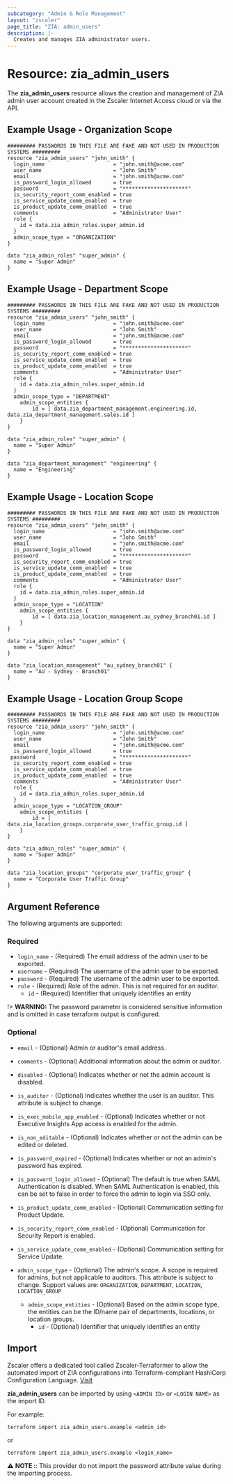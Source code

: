 ```yaml
---
subcategory: "Admin & Role Management"
layout: "zscaler"
page_title: "ZIA: admin_users"
description: |-
  Creates and manages ZIA administrator users.
---
```


# Resource: zia_admin_users

The **zia_admin_users** resource allows the creation and management of ZIA admin user account created in the Zscaler Internet Access cloud or via the API.

## Example Usage - Organization Scope

```hcl
######### PASSWORDS IN THIS FILE ARE FAKE AND NOT USED IN PRODUCTION SYSTEMS #########
resource "zia_admin_users" "john_smith" {
  login_name                      = "john.smith@acme.com"
  user_name                       = "John Smith"
  email                           = "john.smith@acme.com"
  is_password_login_allowed       = true
  password                        = "*********************"
  is_security_report_comm_enabled = true
  is_service_update_comm_enabled  = true
  is_product_update_comm_enabled  = true
  comments                        = "Administrator User"
  role {
    id = data.zia_admin_roles.super_admin.id
  }
  admin_scope_type = "ORGANIZATION"
}

data "zia_admin_roles" "super_admin" {
  name = "Super Admin"
}
```

## Example Usage - Department Scope

```hcl
######### PASSWORDS IN THIS FILE ARE FAKE AND NOT USED IN PRODUCTION SYSTEMS #########
resource "zia_admin_users" "john_smith" {
  login_name                      = "john.smith@acme.com"
  user_name                       = "John Smith"
  email                           = "john.smith@acme.com"
  is_password_login_allowed       = true
  password                        = "*********************"
  is_security_report_comm_enabled = true
  is_service_update_comm_enabled  = true
  is_product_update_comm_enabled  = true
  comments                        = "Administrator User"
  role {
    id = data.zia_admin_roles.super_admin.id
  }
  admin_scope_type = "DEPARTMENT"
    admin_scope_entities {
        id = [ data.zia_department_management.engineering.id, data.zia_department_management.sales.id ]
    }
}

data "zia_admin_roles" "super_admin" {
  name = "Super Admin"
}

data "zia_department_management" "engineering" {
  name = "Engineering"
}
```

## Example Usage - Location Scope

```hcl
######### PASSWORDS IN THIS FILE ARE FAKE AND NOT USED IN PRODUCTION SYSTEMS #########
resource "zia_admin_users" "john_smith" {
  login_name                      = "john.smith@acme.com"
  user_name                       = "John Smith"
  email                           = "john.smith@acme.com"
  is_password_login_allowed       = true
  password                        = "*********************"
  is_security_report_comm_enabled = true
  is_service_update_comm_enabled  = true
  is_product_update_comm_enabled  = true
  comments                        = "Administrator User"
  role {
    id = data.zia_admin_roles.super_admin.id
  }
  admin_scope_type = "LOCATION"
    admin_scope_entities {
        id = [ data.zia_location_management.au_sydney_branch01.id ]
    }
}

data "zia_admin_roles" "super_admin" {
  name = "Super Admin"
}

data "zia_location_management" "au_sydney_branch01" {
  name = "AU - Sydney - Branch01"
}
```

## Example Usage - Location Group Scope

```hcl
######### PASSWORDS IN THIS FILE ARE FAKE AND NOT USED IN PRODUCTION SYSTEMS #########
resource "zia_admin_users" "john_smith" {
  login_name                      = "john.smith@acme.com"
  user_name                       = "John Smith"
  email                           = "john.smith@acme.com"
  is_password_login_allowed       = true
 password                         = "*********************"
  is_security_report_comm_enabled = true
  is_service_update_comm_enabled  = true
  is_product_update_comm_enabled  = true
  comments                        = "Administrator User"
  role {
    id = data.zia_admin_roles.super_admin.id
  }
  admin_scope_type = "LOCATION_GROUP"
    admin_scope_entities {
        id = [ data.zia_location_groups.corporate_user_traffic_group.id ]
    }
}

data "zia_admin_roles" "super_admin" {
  name = "Super Admin"
}

data "zia_location_groups" "corporate_user_traffic_group" {
  name = "Corporate User Traffic Group"
}
```

## Argument Reference

The following arguments are supported:

### Required

* `login_name` - (Required) The email address of the admin user to be exported.
* `username` - (Required) The username of the admin user to be exported.
* `password` - (Required) The username of the admin user to be exported.
* `role` - (Required) Role of the admin. This is not required for an auditor.
  * `id` - (Required) Identifier that uniquely identifies an entity

!> **WARNING:** The password parameter is considered sensitive information and is omitted in case terraform output is configured.

### Optional

* `email` - (Optional) Admin or auditor's email address.
* `comments` - (Optional) Additional information about the admin or auditor.
* `disabled` - (Optional) Indicates whether or not the admin account is disabled.
* `is_auditor` - (Optional) Indicates whether the user is an auditor. This attribute is subject to change.
* `is_exec_mobile_app_enabled` - (Optional) Indicates whether or not Executive Insights App access is enabled for the admin.
* `is_non_editable` - (Optional) Indicates whether or not the admin can be edited or deleted.
* `is_password_expired` - (Optional) Indicates whether or not an admin's password has expired.
* `is_password_login_allowed` - (Optional) The default is true when SAML Authentication is disabled. When SAML Authentication is enabled, this can be set to false in order to force the admin to login via SSO only.
* `is_product_update_comm_enabled` - (Optional) Communication setting for Product Update.
* `is_security_report_comm_enabled` - (Optional) Communication for Security Report is enabled.
* `is_service_update_comm_enabled` - (Optional) Communication setting for Service Update.

* `admin_scope_type` - (Optional) The admin's scope. A scope is required for admins, but not applicable to auditors. This attribute is subject to change. Support values are: `ORGANIZATION`, `DEPARTMENT`, `LOCATION`, `LOCATION_GROUP`
  * `admin_scope_entities` - (Optional) Based on the admin scope type, the entities can be the ID/name pair of departments, locations, or location groups.
    * `id` - (Optional) Identifier that uniquely identifies an entity

## Import

Zscaler offers a dedicated tool called Zscaler-Terraformer to allow the automated import of ZIA configurations into Terraform-compliant HashiCorp Configuration Language.
[Visit](https://github.com/zscaler/zscaler-terraformer)

**zia_admin_users** can be imported by using `<ADMIN ID>` or `<LOGIN NAME>` as the import ID.

For example:

```shell
terraform import zia_admin_users.example <admin_id>
```

or

```shell
terraform import zia_admin_users.example <login_name>
```

⚠️ **NOTE :**:  This provider do not import the password attribute value during the importing process.
